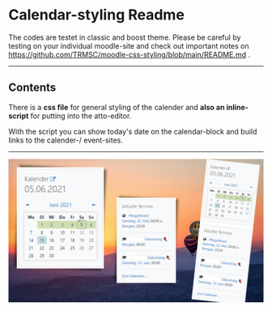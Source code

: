 # Calendar-styling Readme

The codes are testet in classic and boost theme. Please be careful by testing on your individual moodle-site and check out important notes on https://github.com/TRMSC/moodle-css-styling/blob/main/README.md .

---------------------

## Contents

There is a __css file__ for general styling of the calender and __also an inline-script__ for putting into the atto-editor. 

With the script you can show today's date on the calendar-block and build links to the calender-/ event-sites.

---------------------

![htm-mode](https://raw.githubusercontent.com/TRMSC/moodle-css-styling/main/calendar/calendar.png)

